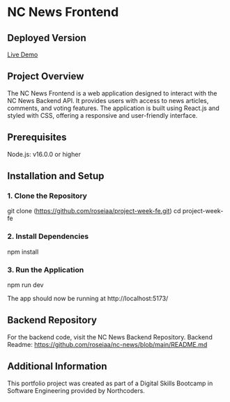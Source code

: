 # NC News Frontend

## Deployed Version

[Live Demo](https://clinquant-granita-8755e7.netlify.app/)

## Project Overview

The NC News Frontend is a web application designed to interact with the NC News Backend API. It provides users with access to news articles, comments, and voting features. The application is built using React.js and styled with CSS, offering a responsive and user-friendly interface.

## Prerequisites

Node.js: v16.0.0 or higher

## Installation and Setup

### 1. Clone the Repository

git clone (https://github.com/roseiaa/project-week-fe.git)
cd project-week-fe

### 2. Install Dependencies

npm install

### 3. Run the Application

npm run dev

The app should now be running at http://localhost:5173/

## Backend Repository

For the backend code, visit the NC News Backend Repository.
Backend Readme: https://github.com/roseiaa/nc-news/blob/main/README.md

## Additional Information

This portfolio project was created as part of a Digital Skills Bootcamp in Software Engineering provided by Northcoders.


